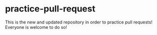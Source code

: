 # practice-pull-request
This is the new and updated repository in order to practice pull requests! Everyone is welcome to do so!
